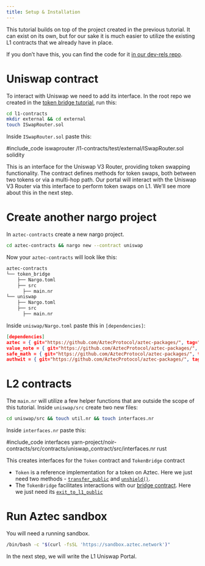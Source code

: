 ```yaml
---
title: Setup & Installation
---
```


This tutorial builds on top of the project created in the previous tutorial. It can exist on its own, but for our sake it is much easier to utilize the existing L1 contracts that we already have in place.

If you don’t have this, you can find the code for it [in our dev-rels repo](https://github.com/AztecProtocol/dev-rel/tree/main/tutorials/token-bridge-e2e).

# Uniswap contract

To interact with Uniswap we need to add its interface. In the root repo we created in the [token bridge tutorial](../token_portal/main.md), run this:

```bash
cd l1-contracts
mkdir external && cd external
touch ISwapRouter.sol
```

Inside `ISwapRouter.sol` paste this:

#include_code iswaprouter /l1-contracts/test/external/ISwapRouter.sol solidity

This is an interface for the Uniswap V3 Router, providing token swapping functionality. The contract defines methods for token swaps, both between two tokens or via a multi-hop path. Our portal will interact with the Uniswap V3 Router via this interface to perform token swaps on L1. We’ll see more about this in the next step.

# Create another nargo project

In `aztec-contracts` create a new nargo project.

```bash
cd aztec-contracts && nargo new --contract uniswap
```

Now your `aztec-contracts` will look like this:

```bash
aztec-contracts
└── token_bridge
    ├── Nargo.toml
    ├── src
      ├── main.nr
└── uniswap
    ├── Nargo.toml
    ├── src
      ├── main.nr
```

Inside `uniswap/Nargo.toml` paste this in `[dependencies]`:

```json
[dependencies]
aztec = { git="https://github.com/AztecProtocol/aztec-packages/", tag="#include_aztec_version", directory="yarn-project/aztec-nr/aztec" }
value_note = { git="https://github.com/AztecProtocol/aztec-packages/", tag="#include_aztec_version", directory="yarn-project/aztec-nr/value-note"}
safe_math = { git="https://github.com/AztecProtocol/aztec-packages/", tag="#include_aztec_version", directory="yarn-project/aztec-nr/safe-math"}
authwit = { git="https://github.com/AztecProtocol/aztec-packages/", tag="#include_aztec_version", directory="yarn-project/aztec-nr/authwit"}
```

# L2 contracts

The `main.nr` will utilize a few helper functions that are outside the scope of this tutorial. Inside `uniswap/src` create two new files:

```bash
cd uniswap/src && touch util.nr && touch interfaces.nr
```

Inside `interfaces.nr` paste this:

#include_code interfaces yarn-project/noir-contracts/src/contracts/uniswap_contract/src/interfaces.nr rust

This creates interfaces for the `Token` contract and `TokenBridge` contract

- `Token` is a reference implementation for a token on Aztec. Here we just need two methods - [`transfer_public`](../writing_token_contract.md#transfer_public) and [`unshield()`](../writing_token_contract.md#unshield).
- The `TokenBridge` facilitates interactions with our [bridge contract](../token_portal/main.md). Here we just need its [`exit_to_l1_public`](../token_portal/withdrawing_to_l1.md)

# Run Aztec sandbox

You will need a running sandbox.

```bash
/bin/bash -c "$(curl -fsSL 'https://sandbox.aztec.network')"
```

In the next step, we will write the L1 Uniswap Portal.
